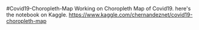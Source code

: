 #Covid19-Choropleth-Map 
Working on Choropleth Map of Covid19.
here's the notebook on Kaggle.
https://www.kaggle.com/chernandeznet/covid19-choropleth-map


